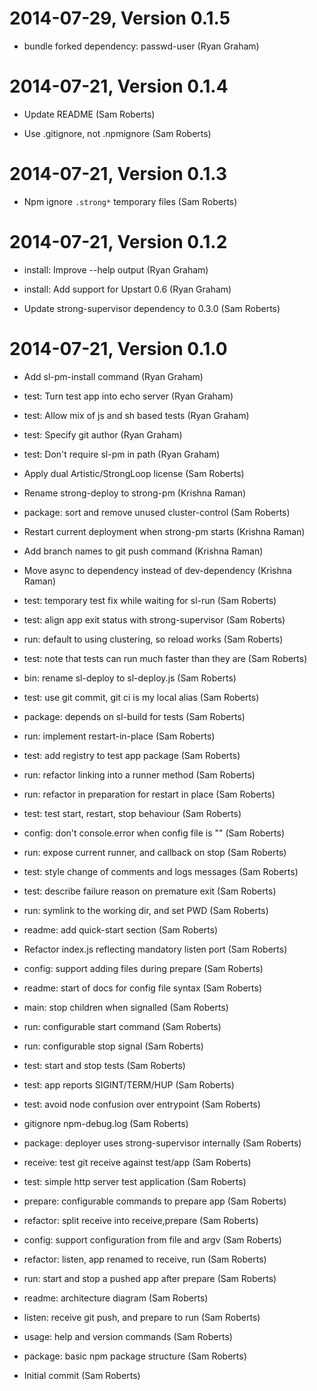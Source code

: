 2014-07-29, Version 0.1.5
=========================

* bundle forked dependency: passwd-user (Ryan Graham)


2014-07-21, Version 0.1.4
=========================

* Update README (Sam Roberts)

* Use .gitignore, not .npmignore (Sam Roberts)


2014-07-21, Version 0.1.3
=========================

* Npm ignore `.strong*` temporary files (Sam Roberts)


2014-07-21, Version 0.1.2
=========================

* install: Improve --help output (Ryan Graham)

* install: Add support for Upstart 0.6 (Ryan Graham)

* Update strong-supervisor dependency to 0.3.0 (Sam Roberts)


2014-07-21, Version 0.1.0
=========================

* Add sl-pm-install command (Ryan Graham)

* test: Turn test app into echo server (Ryan Graham)

* test: Allow mix of js and sh based tests (Ryan Graham)

* test: Specify git author (Ryan Graham)

* test: Don't require sl-pm in path (Ryan Graham)

* Apply dual Artistic/StrongLoop license (Sam Roberts)

* Rename strong-deploy to strong-pm (Krishna Raman)

* package: sort and remove unused cluster-control (Sam Roberts)

* Restart current deployment when strong-pm starts (Krishna Raman)

* Add branch names to git push command (Krishna Raman)

* Move async to dependency instead of dev-dependency (Krishna Raman)

* test: temporary test fix while waiting for sl-run (Sam Roberts)

* test: align app exit status with strong-supervisor (Sam Roberts)

* run: default to using clustering, so reload works (Sam Roberts)

* test: note that tests can run much faster than they are (Sam Roberts)

* bin: rename sl-deploy to sl-deploy.js (Sam Roberts)

* test: use git commit, git ci is my local alias (Sam Roberts)

* package: depends on sl-build for tests (Sam Roberts)

* run: implement restart-in-place (Sam Roberts)

* test: add registry to test app package (Sam Roberts)

* run: refactor linking into a runner method (Sam Roberts)

* run: refactor in preparation for restart in place (Sam Roberts)

* test: test start, restart, stop behaviour (Sam Roberts)

* config: don't console.error when config file is "" (Sam Roberts)

* run: expose current runner, and callback on stop (Sam Roberts)

* test: style change of comments and logs messages (Sam Roberts)

* test: describe failure reason on premature exit (Sam Roberts)

* run: symlink to the working dir, and set PWD (Sam Roberts)

* readme: add quick-start section (Sam Roberts)

* Refactor index.js reflecting mandatory listen port (Sam Roberts)

* config: support adding files during prepare (Sam Roberts)

* readme: start of docs for config file syntax (Sam Roberts)

* main: stop children when signalled (Sam Roberts)

* run: configurable start command (Sam Roberts)

* run: configurable stop signal (Sam Roberts)

* test: start and stop tests (Sam Roberts)

* test: app reports SIGINT/TERM/HUP (Sam Roberts)

* test: avoid node confusion over entrypoint (Sam Roberts)

* gitignore npm-debug.log (Sam Roberts)

* package: deployer uses strong-supervisor internally (Sam Roberts)

* receive: test git receive against test/app (Sam Roberts)

* test: simple http server test application (Sam Roberts)

* prepare: configurable commands to prepare app (Sam Roberts)

* refactor: split receive into receive,prepare (Sam Roberts)

* config: support configuration from file and argv (Sam Roberts)

* refactor: listen, app renamed to receive, run (Sam Roberts)

* run: start and stop a pushed app after prepare (Sam Roberts)

* readme: architecture diagram (Sam Roberts)

* listen: receive git push, and prepare to run (Sam Roberts)

* usage: help and version commands (Sam Roberts)

* package: basic npm package structure (Sam Roberts)

* Initial commit (Sam Roberts)
